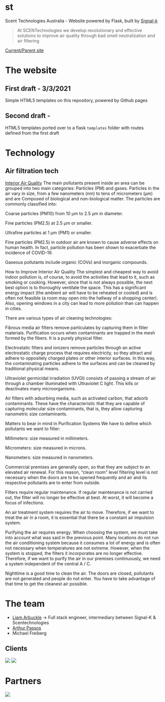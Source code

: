 # st
Scent Technologies Australia - Website powered by Flask, built by [Signal-k](https://github.com/signal-k)

> At SCENTechnologies we develop revolutionary and effective solutions to improve air quality through bad smell neutralization and air filtering

[Current/Parent site](https://scentechnologies.com)

# The website
## First draft - 3/3/2021
Simple HTML5 templates on this repository, powered by Github pages

## Second draft -
HTML5 templates ported over to a flask `templates` folder with routes defined from the first draft

# Technology
## Air filtration tech
[Interior Air Quality](https://www.scentechnologies.com/en/filtering-technology)
The main pollutants present inside an area can be grouped into two main categories: Particles (PM) and gases. Particles in the air vary in size, from a few nanometers (nm) to tens of micrometers (μm) and are Composed of biological and non-biological matter. The particles are commonly classified into:  

Coarse particles (PM10) from 10 µm to 2.5 µm in diameter.  

Fine particles (PM2.5) at 2.5 μm or smaller.  

Ultrafine particles at 1 μm (PM1) or smaller.  

Fine particles (PM2.5) in outdoor air are known to cause adverse effects on human health. In fact, particle pollution has been shown to exacerbate the incidence of COVID-19.  

Gaseous pollutants include organic (COVs) and inorganic compounds.

 How to Improve Interior Air Quality
The simplest and cheapest way to avoid indoor pollution is, of course, to avoid the activities that lead to it, such as smoking or cooking. However, since that is not always possible, the next best option is to thoroughly ventilate the space. This has a significant energy impact (the ambient air will have to be reheated or cooled) and is often not feasible (a room may open into the hallway of a shopping center). Also, opening windows in a city can lead to more pollution than can happen in cities.  

There are various types of air cleaning technologies:  

Fibrous media air filters remove particulates by capturing them in filter materials. Purification occurs when contaminants are trapped in the mesh formed by the fibers. It is a purely physical filter.  

Electrostatic filters and ionizers remove particles through an active electrostatic charge process that requires electricity, so they attract and adhere to oppositely charged plates or other interior surfaces. In this way, the contaminating particles adhere to the surfaces and can be cleaned by traditional physical means.  

Ultraviolet germicidal irradiation (UVGI) consists of passing a stream of air through a chamber illuminated with Ultraviolet C light. This kills or deactivates many microorganisms.  

Air filters with adsorbing media, such as activated carbon, that adsorb contaminants. These have the characteristic that they are capable of capturing molecular size contaminants, that is, they allow capturing nanometric size contaminants.

 Matters to bear in mind in Purification Systems
We have to define which pollutants we want to filter:  

Millimeters: size measured in millimeters.  

Micrometers: size measured in microns.  

Nanometers: size measured in nanometers.  

Commercial premises are generally open, so that they are subject to an elevated air renewal. For this reason, “clean room” level filtering level is not necessary when the doors are to be opened frequently and air and its respective pollutants are to enter from outside.  

Filters require regular maintenance. If regular maintenance is not carried out, the filter will no longer be effective at best. At worst, it will become a focus of infections.  

An air treatment system requires the air to move. Therefore, if we want to treat the air in a room, it is essential that there be a constant air impulsion system. 

Purifying the air requires energy. When choosing the system, we must take into account what was said in the previous point. Many locations do not run the air conditioning system because it consumes a lot of energy and is often not necessary when temperatures are not extreme. However, when the system is stopped, the filters it incorporates are no longer effective. Therefore, if we want to purify the air in our premises continuously, we need a system independent of the central A / C.  

Nighttime is a good time to clean the air. The doors are closed, pollutants are not generated and people do not enter. You have to take advantage of that time to get the cleanest air possible.

# The team
* [Liam Arbuckle](https://github.com/gizmotronn) -> Full stack engineer, intermediary between Signal-K & Scentechnologies
* [Arthur Passos](https://github.com/artpassos)
* Michael Freiberg

## Clients
![](https://images.squarespace-cdn.com/content/v1/5af3f74c0dbda322668acf5c/1587026543350-WOFWUTII3AXRIC3A2P4E/ke17ZwdGBToddI8pDm48kJ0TUPdf7D7Km0VhkKPOq49Zw-zPPgdn4jUwVcJE1ZvWQUxwkmyExglNqGp0IvTJZUJFbgE-7XRK3dMEBRBhUpwj8ecTk2SIIZEBOvFvFLJg6fkw0l9O7J4IppL8Pk0jATr98jOWikYwwkVfTXZldI4/Fc_barcelona.png?format=750w)
![](https://images.squarespace-cdn.com/content/v1/5af3f74c0dbda322668acf5c/1587026542099-6PWPTBIBJWVTBKNCSAZ9/ke17ZwdGBToddI8pDm48kP06O0_IHyRXSOOiqwgWaApZw-zPPgdn4jUwVcJE1ZvWEtT5uBSRWt4vQZAgTJucoTqqXjS3CfNDSuuf31e0tVEsL0EX72Q6S7TgfQYQBQpkz5xM6Qt8VXd_xJGg_ziCFib8BodarTVrzIWCp72ioWw/Bayer-logo-A90BE019B5-seeklogo.com.png?format=500w)

# Partners
![](https://images.squarespace-cdn.com/content/v1/5af3f74c0dbda322668acf5c/1587026870056-HTC43QACUF2Q2WT4NZKN/ke17ZwdGBToddI8pDm48kIZxdmHpC8ptdi80yobOaFlZw-zPPgdn4jUwVcJE1ZvWEtT5uBSRWt4vQZAgTJucoTqqXjS3CfNDSuuf31e0tVHB_yIbC2APymVxx8vuCQXAGh7gA8Tmwdt62JWE3R23H91lH3P2bFZvTItROhWrBJ0/Captura.PNG?format=750w)
